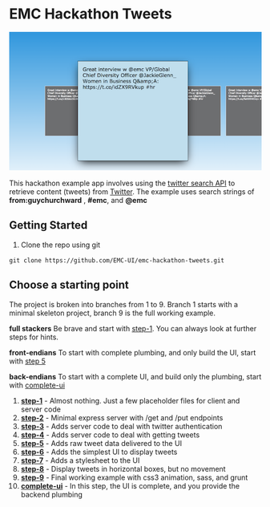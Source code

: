 # EMC Hackathon Tweets

![foo.png](https://raw.githubusercontent.com/EMC-UI/emc-hackathon-tweets/master/sample.png)

This hackathon example app involves using the [twitter search API](https://dev.twitter.com/rest/public/search) to retrieve content (tweets) from [Twitter](http://twitter.com).  The example uses search strings of **from:guychurchward** , **#emc**, and **@emc**

## Getting Started
1. Clone the repo using git
```
git clone https://github.com/EMC-UI/emc-hackathon-tweets.git
```

## Choose a starting point

The project is broken into branches from 1 to 9.  Branch 1 starts with a minimal skeleton project, branch 9 is the full working example.

**full stackers** Be brave and start with [step-1](https://github.com/EMC-UI/emc-hackathon-tweets/tree/step-1).  You can always look at further steps for hints.

**front-endians** To start with complete plumbing, and only build the UI, start with [step 5](https://github.com/EMC-UI/emc-hackathon-tweets/tree/step-5)

**back-endians** To start with a complete UI, and build only the plumbing, start with [complete-ui](https://github.com/EMC-UI/emc-hackathon-tweets/tree/complete-ui)


1. [**step-1**](https://github.com/EMC-UI/emc-hackathon-tweets/tree/step-1) - Almost nothing.  Just a few placeholder files for client and server code
1. [**step-2**](https://github.com/EMC-UI/emc-hackathon-tweets/tree/step-2) - Minimal express server with /get and /put endpoints
1. [**step-3**](https://github.com/EMC-UI/emc-hackathon-tweets/tree/step-3) - Adds server code to deal with twitter authentication
1. [**step-4**](https://github.com/EMC-UI/emc-hackathon-tweets/tree/step-4) - Adds server code to deal with getting tweets
1. [**step-5**](https://github.com/EMC-UI/emc-hackathon-tweets/tree/step-5) - Adds raw tweet data delivered to the UI
1. [**step-6**](https://github.com/EMC-UI/emc-hackathon-tweets/tree/step-6) - Adds the simplest UI to display tweets
1. [**step-7**](https://github.com/EMC-UI/emc-hackathon-tweets/tree/step-7) - Adds a stylesheet to the UI
1. [**step-8**](https://github.com/EMC-UI/emc-hackathon-tweets/tree/step-8) - Display tweets in horizontal boxes, but no movement
1. [**step-9**](https://github.com/EMC-UI/emc-hackathon-tweets/tree/step-9) - Final working example with css3 animation, sass, and grunt
1. [**complete-ui**](https://github.com/EMC-UI/emc-hackathon-tweets/tree/complete-ui) - In this step, the UI is complete, and you provide the backend plumbing

